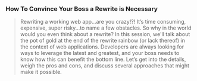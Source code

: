 ### How To Convince Your Boss a Rewrite is Necessary

> Rewriting a working web app...are you crazy!?! It’s time consuming, expensive, super risky...to name a few obstacles. So why in the world would you even think about a rewrite? In this session, we'll talk about the pot of gold at the end of the rewrite rainbow (or lack thereof) in the context of web applications. Developers are always looking for ways to leverage the latest and greatest, and your boss needs to know how this can benefit the bottom line. Let’s get into the details, weigh the pros and cons, and discuss several approaches that might make it possible.
